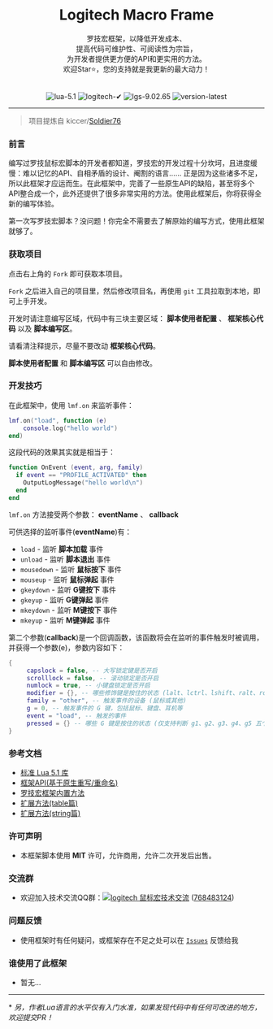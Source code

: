 <h1 align="center">
  Logitech Macro Frame
</h1>
<div align="center">罗技宏框架，以降低开发成本、</div>
<div align="center">提高代码可维护性、可阅读性为宗旨，</div>
<div align="center">为开发者提供更方便的API和更实用的方法。</div>
<div align="center">欢迎Star⭐，您的支持就是我更新的最大动力！</div>
<br>
<p align="center">
  <img src="https://img.shields.io/badge/lua-5.1-00007F.svg" alt="lua-5.1">
  <img src="https://img.shields.io/badge/logitech-✔-A7F079.svg" alt="logitech-✔">
  <img src="https://img.shields.io/badge/lgs-9.02.65-00B8FC.svg" alt="lgs-9.02.65">
  <img src="https://img.shields.io/badge/version-latest-29D1E3.svg" alt="version-latest">
</p>

---

> 项目提炼自 kiccer/[Soldier76](https://github.com/kiccer/Soldier76)

### 前言
编写过罗技鼠标宏脚本的开发者都知道，罗技宏的开发过程十分坎坷，且进度缓慢：难以记忆的API、自相矛盾的设计、阉割的语言……
正是因为这些诸多不足，所以此框架才应运而生。在此框架中，完善了一些原生API的缺陷，甚至将多个API整合成一个，此外还提供了很多非常实用的方法。使用此框架后，你将获得全新的编写体验。

第一次写罗技宏脚本？没问题！你完全不需要去了解原始的编写方式，使用此框架就够了。

### 获取项目
点击右上角的 `Fork` 即可获取本项目。

`Fork` 之后进入自己的项目里，然后修改项目名，再使用 `git` 工具拉取到本地，即可上手开发。

开发时请注意编写区域，代码中有三块主要区域： **脚本使用者配置** 、 **框架核心代码** 以及 **脚本编写区**。

请看清注释提示，尽量不要改动 **框架核心代码**。

**脚本使用者配置** 和 **脚本编写区** 可以自由修改。

### 开发技巧
在此框架中，使用 `lmf.on` 来监听事件：

```Lua
lmf.on("load", function (e)
	console.log("hello world")
end)
```

这段代码的效果其实就是相当于：

```Lua
function OnEvent (event, arg, family)
  if event == "PROFILE_ACTIVATED" then
    OutputLogMessage("hello world\n")
  end
end
```

`lmf.on` 方法接受两个参数： **eventName** 、 **callback**

可供选择的监听事件(**eventName**)有：
* `load` - 监听 **脚本加载** 事件
* `unload` - 监听 **脚本退出** 事件
* `mousedown` - 监听 **鼠标按下** 事件
* `mouseup` - 监听 **鼠标弹起** 事件
* `gkeydown` - 监听 **G键按下** 事件
* `gkeyup` - 监听 **G键弹起** 事件
* `mkeydown` - 监听 **M键按下** 事件
* `mkeyup` - 监听 **M键弹起** 事件

第二个参数(**callback**)是一个回调函数，该函数将会在监听的事件触发时被调用，并获得一个参数(e)，参数内容如下：

```Lua
{
     capslock = false, -- 大写锁定键是否开启
     scrolllock = false, -- 滚动锁定是否开启
     numlock = true, -- 小键盘锁定是否开启
     modifier = {}, -- 哪些修饰键是按住的状态 (lalt、lctrl、lshift、ralt、rctrl、rshift)
     family = "other", -- 触发事件的设备 (鼠标或其他)
     g = 0, -- 触发事件的 G 键，包括鼠标、键盘、耳机等
     event = "load", -- 触发的事件
     pressed = {} -- 哪些 G 键是按住的状态 (仅支持判断 g1、g2、g3、g4、g5 五个鼠标 G 键)
}
```

### 参考文档
* [标准 Lua 5.1 库](./docs/lua5.1.md)
* [框架API(基于原生重写/重命名)](./docs/api.md)
* [罗技宏框架内置方法](./docs/lmf.md)
* [扩展方法(table篇)](./docs/table.md)
* [扩展方法(string篇)](./docs/string.md)

### 许可声明
* 本框架脚本使用 **MIT** 许可，允许商用，允许二次开发后出售。

### 交流群
* 欢迎加入技术交流QQ群：[![logitech 鼠标宏技术交流](https://github.com/kiccer/Soldier76/raw/master/static/img/group.png)](https://kiccer.github.io/Soldier76/static/join_group.html) ([768483124](https://kiccer.github.io/Soldier76/static/join_group.html))

### 问题反馈
* 使用框架时有任何疑问，或框架存在不足之处可以在 [`Issues`](https://github.com/kiccer/logitech-macro-frame/issues) 反馈给我

### 谁使用了此框架
* 暂无...

---

\* *另，作者Lua语言的水平仅有入门水准，如果发现代码中有任何可改进的地方，欢迎提交PR！*

